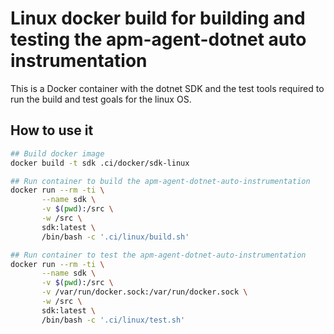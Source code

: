 # Linux docker build for building and testing the apm-agent-dotnet auto instrumentation

This is a Docker container with the dotnet SDK and the test tools required to run the
build and test goals for the linux OS.

## How to use it

```bash
## Build docker image
docker build -t sdk .ci/docker/sdk-linux

## Run container to build the apm-agent-dotnet-auto-instrumentation
docker run --rm -ti \
       --name sdk \
       -v $(pwd):/src \
       -w /src \
       sdk:latest \
       /bin/bash -c '.ci/linux/build.sh'

## Run container to test the apm-agent-dotnet-auto-instrumentation
docker run --rm -ti \
       --name sdk \
       -v $(pwd):/src \
       -v /var/run/docker.sock:/var/run/docker.sock \
       -w /src \
       sdk:latest \
       /bin/bash -c '.ci/linux/test.sh'
```
